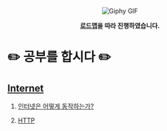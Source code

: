 <p align="center">
    <img src="https://media.giphy.com/media/fhAwk4DnqNgw8/giphy.gif" alt="Giphy GIF">
</p>
<p align="center"><strong><a href="https://roadmap.sh/frontend">로드맵</a>을 따라 진행하였습니다.</strong></p>

# ✏️ 공부를 합시다 ✏️
## [Internet](https://github.com/smnm1998/goingToStudy/tree/main/Internet)
1. <p><a href="https://github.com/smnm1998/goingToStudy/blob/main/Internet/%EC%9D%B8%ED%84%B0%EB%84%B7%EC%9D%80%20%EC%96%B4%EB%96%BB%EA%B2%8C%20%EB%8F%99%EC%9E%91%ED%95%98%EB%8A%94%EA%B0%80%3F.md">인터넷은 어떻게 동작하는가?</a></p>
2. <p><a href="https://github.com/smnm1998/goingToStudy/blob/main/Internet/HTTP.md">HTTP</a></p>
